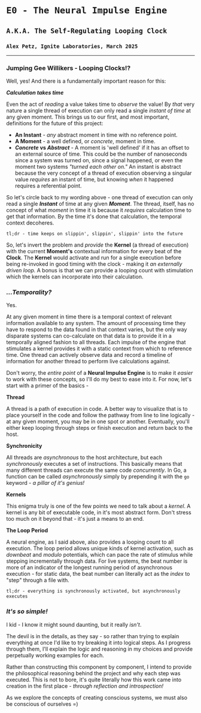 # `E0 - The Neural Impulse Engine`
## `A.K.A. The Self-Regulating Looping Clock`
### `Alex Petz, Ignite Laboratories, March 2025`

---

### Jumping Gee Willikers - Looping Clocks!?

Well, yes!  And there is a fundamentally important reason for this:

_**Calculation takes time**_

Even the act of _reading_ a value takes time to _observe_ the value!  By _that_ very nature a
single thread of execution can only read a single _instant of time_ at any given moment.
This brings us to our first, and most important, definitions for the future of this project:

* **An Instant** - _any_ abstract moment in time with no reference point.
* **A Moment** - a well defined, or _concrete_, moment in time.
* **_Concrete_ vs _Abstract_** - A moment is 'well defined' if it has an offset to an external source of time.  This could be the number of nanoseconds since a system was turned on, since a signal happened, or even the moment two systems _"turned each other on."_  An instant is abstract because the very concept of a thread of execution observing a singular value _requires_ an instant of time, but knowing _when_ it happened requires a referential point.

So let's circle back to my wording above - one thread of execution can only read a single
_**Instant**_ of time at any given _**Moment**_.  The thread, itself, has no concept of what
_moment_ in time it is because it _requires_ calculation time to get that information. By the 
time it's done that calculation, the temporal context decoheres.

    tl;dr - time keeps on slippin', slippin', slippin' into the future

So, let's invert the problem and _provide_ the **Kernel** (a thread of execution) with the current
**Moment's** contextual information for every beat of the **Clock**.  The **Kernel** would activate
and run for a single execution before being re-invoked in good timing with the clock - making it _an
externally driven loop._  A bonus is that we can provide a looping count with stimulation which the
kernels can incorporate into their calculation.

### _...Temporality?_

Yes.

At any given moment in time there is a temporal context of relevant information available to any system.
The amount of processing time they have to respond to the data found in that context varies, but the only
way disparate systems can co-calculate on that data is to provide it in a temporally aligned fashion to all 
threads.  Each impulse of the engine that stimulates a kernel provides it with a static context from which
to reference time. One thread can actively observe data and record a timeline of information for another thread to 
perform live calculations against.

Don't worry, the _entire point_ of a **Neural Impulse Engine** is to make it _easier_ to work with these concepts,
so I'll do my best to ease into it.  For now, let's start with a primer of the basics -

**Thread**

A thread is a path of execution in code.  A better way to visualize that is to place yourself in the code
and follow the pathway from line to line logically - at any given moment, you may be in one spot or another.
Eventually, you'll either keep looping through steps or finish execution and return back to the host.

**Synchronicity**

All threads are _asynchronous_ to the host architecture, but each _synchronously_ executes a set of instructions.
This basically means that many different threads can execute the same code _concurrently_.  In Go, a function can 
be called _asynchronously_ simply by prepending it with the `go` keyword - _a pillar of it's genius!_

**Kernels**

This enigma truly is one of the few points we need to talk about a _kernel_.  A kernel is any bit of executable
code, in it's most abstract form.  Don't stress too much on it beyond that - it's just a means to an end.

**The Loop Period**

A neural engine, as I said above, also provides a looping count to all execution.  The loop period allows
unique kinds of kernel activation, such as _downbeat_ and _modulo_ potentials, which can pace the rate of stimulus
while stepping incrementally through data.  For live systems, the beat number is more of an indicator of the longest
running period of asynchronous execution - for static data, the beat number can literally act as the _index_ to "step" 
through a file with.

    tl;dr - everything is synchronously activated, but asynchronously executes

### _It's so simple!_

I kid - I know it might sound daunting, but it really _isn't_.

The devil is in the details, as they say - so rather than trying to explain everything at once I'd like
to try breaking it into logical steps.  As I progress through them, I'll explain the logic and reasoning
in my choices and provide perpetually working examples for each.

Rather than constructing this component by component, I intend to provide the philosophical reasoning behind
the project and why each step was executed.  This is not to bore, it's quite literally how this work came
into creation in the first place - _through reflection and introspection!_

As we explore the concepts of creating conscious systems, we must also be conscious of ourselves =)
